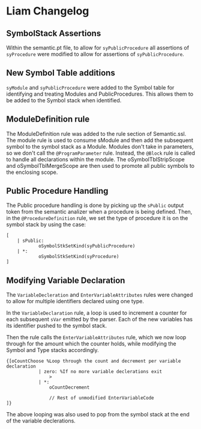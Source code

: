 # Liam Changelog

## SymbolStack Assertions

Within the semantic.pt file, to allow for `syPublicProcedure` all assertions of `syProcedure` were modified to allow for assertions of `syPublicProcedure`.


## New Symbol Table additions

`syModule` and `syPublicProcedure` were added to the Symbol table for identifying and treating Modules and PublicProcedures. This allows them to be added to the Symbol stack when identified.

## ModuleDefinition rule

The ModuleDefinition rule was added to the rule section of Semantic.ssl. The module rule is used to consume sModule and then add the subsequent symbol to the symbol stack as a Module. Modules don't take in parameters, so we don't call the `@ProgramParameter` rule. Instead, the `@Block` rule is called to handle all declarations within the module. The oSymbolTblStripScope and oSymbolTblMergeScope are then used to promote all public symbols to the enclosing scope.
        
## Public Procedure Handling

The Public procedure handling is done by picking up the `sPublic` output token from the semantic analizer when a procedure is being defined. Then, in the `@ProcedureDefinition` rule, we set the type of procedure it is on the symbol stack by using the case:
```
[
    | sPublic:
            oSymbolStkSetKind(syPublicProcedure)
    | *:
            oSymbolStkSetKind(syProcedure)
]
```

## Modifying Variable Declaration 

The `VariableDecleration` and `EnterVariableAttributes` rules were changed to allow for multiple identifiers declared using one type. 

In the `VariableDeclaration` rule, a loop is used to increment a counter for each subsequent `sVar` emitted by the parser. Each of the new variables has its identifier pushed to the symbol stack. 

Then the rule calls the `EnterVariableAttributes` rule, which we now loop through for the amount which the counter holds, while modifying the Symbol and Type stacks accordingly. 
```
{[oCountChoose %Loop through the count and decrement per variable declaration
            | zero: %If no more variable declerations exit
                >
            | *: 
                oCountDecrement

                // Rest of unmodified EnterVariableCode
]} 
```
The above looping was also used to pop from the symbol stack at the end of the variable declerations. 